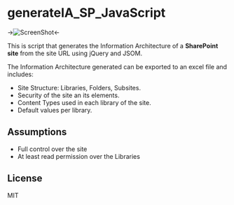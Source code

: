 # generateIA_SP_JavaScript 

->![ScreenShot](https://cloud.githubusercontent.com/assets/1313018/16668901/e13d7ee4-4460-11e6-9f32-c6b3a793b116.png)<-

This is script that generates the Information Architecture of a **SharePoint site** from the site URL using jQuery and JSOM.

The Information Architecture generated can be exported to an excel file and includes:
* Site Structure: Libraries, Folders, Subsites.
* Security of the site an its elements.
* Content Types used in each library of the site.
* Default values per library.

## Assumptions

* Full control over the site
* At least read permission over the Libraries

## License

MIT